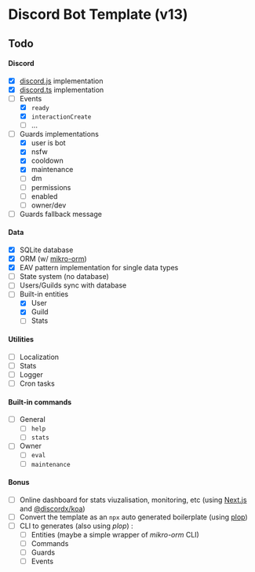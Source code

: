 # Discord Bot Template (v13)

## Todo

#### Discord
- [x] [discord.js](https://github.com/discordjs/discord.js/) implementation
- [x] [discord.ts](https://github.com/oceanroleplay/discord.ts) implementation
- [ ] Events
    - [x] `ready`
    - [x] `interactionCreate`
    - [ ] ...
- [ ] Guards implementations
    - [x] user is bot
    - [x] nsfw
    - [x] cooldown
    - [x] maintenance
    - [ ] dm
    - [ ] permissions
    - [ ] enabled
    - [ ] owner/dev
- [ ] Guards fallback message

#### Data
- [x] SQLite database
- [x] ORM (w/ [mikro-orm](https://github.com/mikro-orm/mikro-orm))
- [x] EAV pattern implementation for single data types
- [ ] State system (no database)
- [ ] Users/Guilds sync with database
- [ ] Built-in entities
    - [x] User
    - [x] Guild
    - [ ] Stats

#### Utilities
- [ ] Localization
- [ ] Stats
- [ ] Logger
- [ ] Cron tasks

#### Built-in commands
- [ ] General
    - [ ] `help`
    - [ ] `stats`
- [ ] Owner
    - [ ] `eval`
    - [ ] `maintenance`

#### Bonus
- [ ] Online dashboard for stats viuzalisation, monitoring, etc (using [Next.js](https://nextjs.org/) and [@discordx/koa](https://www.npmjs.com/package/@discordx/koa))
- [ ] Convert the template as an `npx` auto generated boilerplate (using [plop](https://github.com/plopjs/plop))
- [ ] CLI to generates (also using *plop*) :
    - [ ] Entities (maybe a simple wrapper of *mikro-orm* CLI)
    - [ ] Commands
    - [ ] Guards
    - [ ] Events